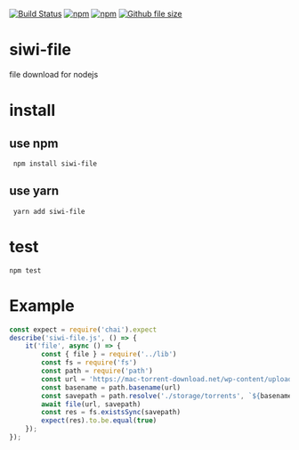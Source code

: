 [![Build Status](https://www.travis-ci.org/siwilizhao/siwi-file.svg?branch=master)](https://www.travis-ci.org/siwilizhao/siwi-file)
[![npm](https://img.shields.io/npm/v/siwi-file.svg)](https://www.npmjs.com/package/siwi-file)
[![npm](https://img.shields.io/npm/dt/siwi-file.svg)](https://www.npmjs.com/package/siwi-file)
[![Github file size](https://img.shields.io/github/size/siwilizhao/siwi-file/dist/index.js.svg)](https://github.com/siwilizhao/siwi-file/lib/index.js)

# siwi-file
file download for nodejs
# install

## use npm 

` npm install siwi-file`

## use yarn

` yarn add siwi-file`

# test

`npm test`

# Example

```js
const expect = require('chai').expect
describe('siwi-file.js', () => {
    it('file', async () => {
        const { file } = require('../lib')
        const fs = require('fs')
        const path = require('path')
        const url = 'https://mac-torrent-download.net/wp-content/uploads/tr-files/2019-q1/50c621b678278d22e81056cbb9827694.torrent'
        const basename = path.basename(url)
        const savepath = path.resolve('./storage/torrents', `${basename}`)
        await file(url, savepath)
        const res = fs.existsSync(savepath)
        expect(res).to.be.equal(true)
    });
});
```